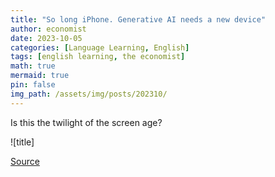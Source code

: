 ```yaml
---
title: "So long iPhone. Generative AI needs a new device"
author: economist
date: 2023-10-05
categories: [Language Learning, English]
tags: [english learning, the economist]
math: true
mermaid: true
pin: false
img_path: /assets/img/posts/202310/
---
```




Is this the twilight of the screen age?

![title]


[Source](https://www.economist.com/business/2023/10/05/so-long-iphone-generative-ai-needs-a-new-device)
